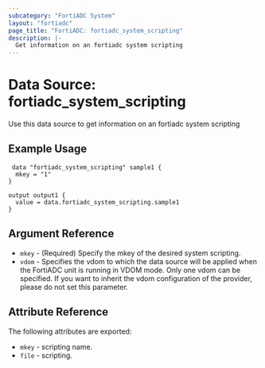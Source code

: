 ```yaml
---
subcategory: "FortiADC System"
layout: "fortiadc"
page_title: "FortiADC: fortiadc_system_scripting"
description: |-
  Get information on an fortiadc system scripting
---
```


# Data Source: fortiadc_system_scripting
Use this data source to get information on an fortiadc system scripting

## Example Usage

```hcl
 data "fortiadc_system_scripting" sample1 {
  mkey = "1"
}

output output1 {
  value = data.fortiadc_system_scripting.sample1
}
```

## Argument Reference
* `mkey` - (Required) Specify the mkey of the desired  system scripting.
* `vdom` - Specifies the vdom to which the data source will be applied when the FortiADC unit is running in VDOM mode. Only one vdom can be specified. If you want to inherit the vdom configuration of the provider, please do not set this parameter.


## Attribute Reference

The following attributes are exported:

* `mkey` - scripting name.
* `file` - scripting. 

